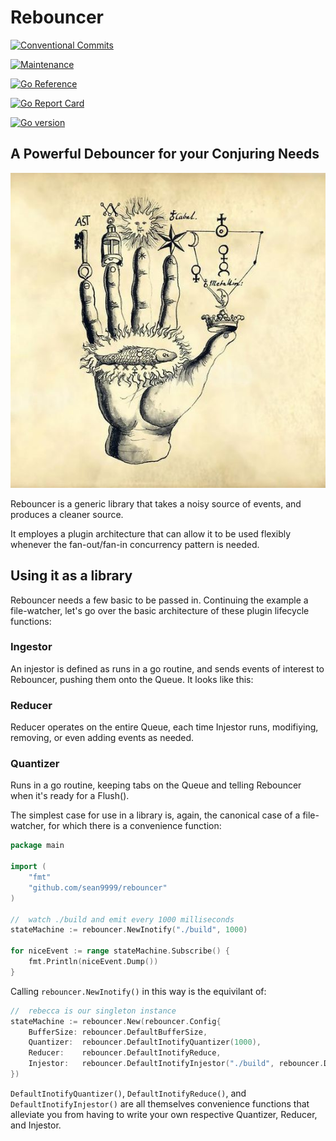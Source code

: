 # Rebouncer

[![Conventional Commits](https://img.shields.io/badge/Conventional%20Commits-1.0.0-%23FE5196?logo=conventionalcommits&logoColor=white)](https://conventionalcommits.org)

[![Maintenance](https://img.shields.io/badge/Maintained%3F-yes-green.svg)](https://github.com/sean9999/rebouncer/graphs/commit-activity)

[![Go Reference](https://pkg.go.dev/badge/github.com/sean9999/rebouncer.svg)](https://pkg.go.dev/github.com/sean9999/rebouncer)

[![Go Report Card](https://goreportcard.com/badge/github.com/sean9999/rebouncer)](https://goreportcard.com/report/github.com/sean9999/rebouncer)

[![Go version](https://img.shields.io/github/go-mod/go-version/sean9999/rebouncer.svg)](https://github.com/sean9999/rebouncer)

## A Powerful Debouncer for your Conjuring Needs

![Hand of Fish](/docs/hand.jpg)

Rebouncer is a generic library that takes a noisy source of events, and produces a cleaner source.

It employes a plugin architecture that can allow it to be used flexibly whenever the fan-out/fan-in concurrency pattern is needed.


## Using it as a library

Rebouncer needs a few basic to be passed in. Continuing the example a file-watcher, let's go over the basic architecture of these plugin lifecycle functions:

### Ingestor

An injestor is defined as runs in a go routine, and sends events of interest to Rebouncer, pushing them onto the Queue. It looks like this:

### Reducer

Reducer operates on the entire Queue, each time Injestor runs, modifiying, removing, or even adding events as needed.

### Quantizer

Runs in a go routine, keeping tabs on the Queue and telling Rebouncer when it's ready for a Flush().

The simplest case for use in a library is, again, the canonical case of a file-watcher, for which there is a convenience function:

```go
package main

import (
	"fmt"
	"github.com/sean9999/rebouncer"
)

//	watch ./build and emit every 1000 milliseconds
stateMachine := rebouncer.NewInotify("./build", 1000)

for niceEvent := range stateMachine.Subscribe() {
	fmt.Println(niceEvent.Dump())
}
```

Calling `rebouncer.NewInotify()` in this way is the equivilant of:

```go
//	rebecca is our singleton instance
stateMachine := rebouncer.New(rebouncer.Config{
	BufferSize: rebouncer.DefaultBufferSize,
	Quantizer:  rebouncer.DefaultInotifyQuantizer(1000),
	Reducer:    rebouncer.DefaultInotifyReduce,
	Injestor:   rebouncer.DefaultInotifyInjestor("./build", rebouncer.DefaultBufferSize),
})

```

`DefaultInotifyQuantizer()`, `DefaultInotifyReduce()`, and `DefaultInotifyInjestor()` are all themselves convenience functions that alleviate you from having to write your own respective Quantizer, Reducer, and Injestor.
